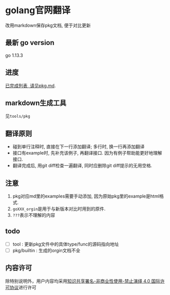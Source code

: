 # golang官网翻译
改用markdown保存pkg文档, 便于对比更新

## 最新 go version
go 1.13.3

## 进度
[已完成列表, 请见pkg.md](go_pkg/pkg.md).

## markdown生成工具
见`tools/pkg`

## 翻译原则
- 碰到单行注释时, 直接在下一行添加翻译; 多行时, 换一行再添加翻译
- 接口有example时, 先补充该例子, 再翻译接口. 因为有例子帮助能更好地理解接口.
- 翻译完成后, 用git diff检查一遍翻译, 同时应删除git diff提示的无用空格.

## **注意**
1. pkg对应md里的examples需要手动添加, 因为原始pkg里的example是html格式.
1. `goXXX_orgin`是用于与新版本对比时用到的原件.
1. `???`表示不理解的内容

## todo
- [ ] tool : 更新pkg文件中的具体type/func的源码指向地址
- [ ] pkg/builtin : 生成的orgin文档不全

## 内容许可
除特别说明外，用户内容均采用[知识共享署名-非商业性使用-禁止演绎 4.0 国际许可协议](https://creativecommons.org/licenses/by-nc-nd/4.0/)进行许可

